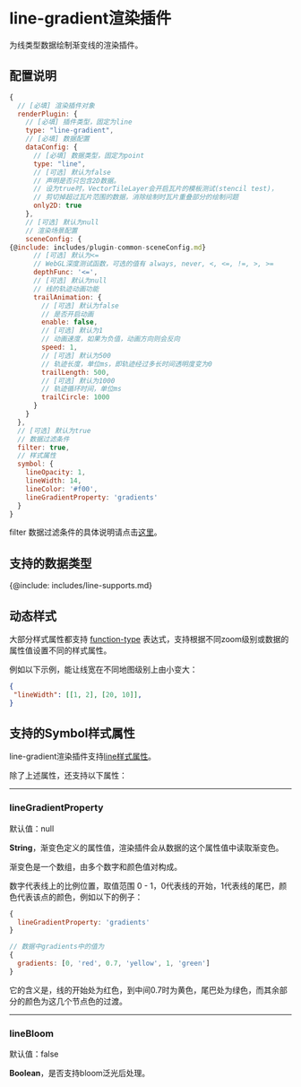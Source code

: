 # line-gradient渲染插件

为线类型数据绘制渐变线的渲染插件。

## 配置说明
```js
{
  // [必填] 渲染插件对象
  renderPlugin: {
    // [必填] 插件类型，固定为line
    type: "line-gradient",
    // [必填] 数据配置
    dataConfig: {
      // [必填] 数据类型，固定为point
      type: "line",
      // [可选] 默认为false
      // 声明是否只包含2D数据。
      // 设为true时，VectorTileLayer会开启瓦片的模板测试(stencil test)，
      // 剪切掉超过瓦片范围的数据，消除绘制时瓦片重叠部分的绘制问题
      only2D: true
    },
    // [可选] 默认为null
    // 渲染场景配置
    sceneConfig: {
{@include: includes/plugin-common-sceneConfig.md}
      // [可选] 默认为<=
      // WebGL深度测试函数，可选的值有 always, never, <, <=, !=, >, >=
      depthFunc: '<=',
      // [可选] 默认为null
      // 线的轨迹动画功能
      trailAnimation: {
        // [可选] 默认为false
        // 是否开启动画
        enable: false,
        // [可选] 默认为1
        // 动画速度，如果为负值，动画方向则会反向
        speed: 1,
        // [可选] 默认为500
        // 轨迹长度，单位ms，即轨迹经过多长时间透明度变为0
        trailLength: 500,
        // [可选] 默认为1000
        // 轨迹循环时间，单位ms
        trailCircle: 1000
      }
    }
  },
  // [可选] 默认为true
  // 数据过滤条件
  filter: true,
  // 样式属性
  symbol: {
    lineOpacity: 1,
    lineWidth: 14,
    lineColor: '#f00',
    lineGradientProperty: 'gradients'
  }
}
```

filter 数据过滤条件的具体说明请点击[这里](filter)。

## 支持的数据类型

{@include: includes/line-supports.md}

## 动态样式

大部分样式属性都支持 [function-type](function-type) 表达式，支持根据不同zoom级别或数据的属性值设置不同的样式属性。

例如以下示例，能让线宽在不同地图级别上由小变大：

```json
{
 "lineWidth": [[1, 2], [20, 10]],
}
```

## 支持的Symbol样式属性

line-gradient渲染插件支持[line样式属性](symbols#line样式属性)。

除了上述属性，还支持以下属性：

---------
### lineGradientProperty

默认值：null

**String**，渐变色定义的属性值，渲染插件会从数据的这个属性值中读取渐变色。

渐变色是一个数组，由多个数字和颜色值对构成。

数字代表线上的比例位置，取值范围 0 - 1，0代表线的开始，1代表线的尾巴，颜色代表该点的颜色，例如以下的例子：

```js
{
  lineGradientProperty: 'gradients'
}

// 数据中gradients中的值为
{
  gradients: [0, 'red', 0.7, 'yellow', 1, 'green']
}

 ```
 它的含义是，线的开始处为红色，到中间0.7时为黄色，尾巴处为绿色，而其余部分的颜色为这几个节点色的过渡。

 -----------
### lineBloom

默认值：false

**Boolean**，是否支持bloom泛光后处理。